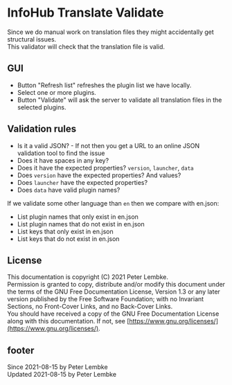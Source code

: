 # InfoHub Translate Validate

Since we do manual work on translation files they might accidentally get structural issues.  
This validator will check that the translation file is valid.

## GUI

* Button "Refresh list" refreshes the plugin list we have locally.
* Select one or more plugins.
* Button "Validate" will ask the server to validate all translation files in the selected plugins.

## Validation rules

* Is it a valid JSON? - If not then you get a URL to an online JSON validation tool to find the issue
* Does it have spaces in any key?
* Does it have the expected properties? `version`, `launcher`, `data`
* Does `version` have the expected properties? And values?
* Does `launcher` have the expected properties?
* Does `data` have valid plugin names?

If we validate some other language than `en` then we compare with en.json:

* List plugin names that only exist in en.json
* List plugin names that do not exist in en.json
* List keys that only exist in en.json
* List keys that do not exist in en.json

## License

This documentation is copyright (C) 2021 Peter Lembke.  
Permission is granted to copy, distribute and/or modify this document under the terms of the GNU Free Documentation
License, Version 1.3 or any later version published by the Free Software Foundation; with no Invariant Sections, no
Front-Cover Links, and no Back-Cover Links.  
You should have received a copy of the GNU Free Documentation License along with this documentation. If not,
see [https://www.gnu.org/licenses/](https://www.gnu.org/licenses/).

## footer

Since 2021-08-15 by Peter Lembke  
Updated 2021-08-15 by Peter Lembke
